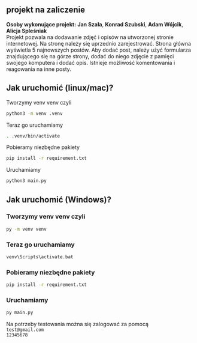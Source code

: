 ## projekt na zaliczenie
**Osoby wykonujące projekt:**
**Jan Szala**,
**Konrad Szubski**,
**Adam Wójcik**,
**Alicja Spleśniak** </br>
Projekt pozwala na dodawanie zdjęć i opisów na utworzonej stronie internetowej. 
Na stronę należy się uprzednio zarejestrować. Strona główna wyświetla 5 najnowszych postów. 
Aby dodać post, należy użyć formularza znajdującego się na górze strony, dodać do niego zdjęcie z pamięci swojego komputera i dodać opis.
Istnieje możliwość komentowania i reagowania na inne posty.

## Jak uruchomić (linux/mac)?

Tworzymy venv venv czyli 
```bash
python3 -m venv .venv
```

Teraz go uruchamiamy 
```bash
. .venv/bin/activate
```

Pobieramy niezbędne pakiety
```bash
pip install -r requirement.txt
```

Uruchamiamy
```bash
python3 main.py
```

## Jak uruchomić (Windows)?

### Tworzymy venv venv czyli 
```bash
py -m venv venv
```
### Teraz go uruchamiamy 
```bash
venv\Scripts\activate.bat
```

### Pobieramy niezbędne pakiety 
```bash
pip install -r requirement.txt
```

### Uruchamiamy 
```bash
py main.py
```

Na potrzeby testowania można się zalogować za pomocą </br> ```test@gmail.com``` </br> ```12345678```
